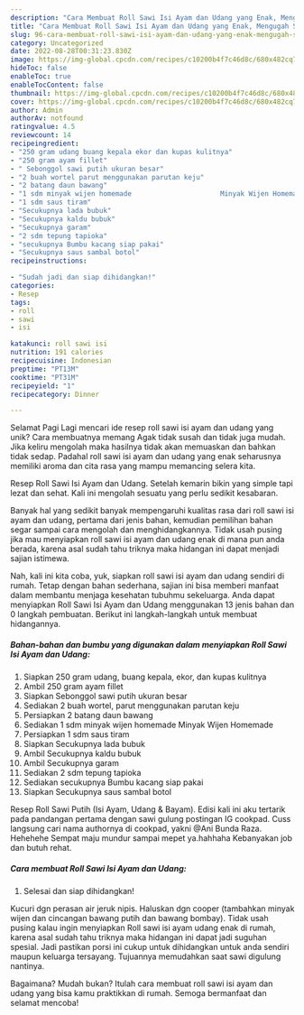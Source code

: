 ```yaml
---
description: "Cara Membuat Roll Sawi Isi Ayam dan Udang yang Enak, Mengugah Selera"
title: "Cara Membuat Roll Sawi Isi Ayam dan Udang yang Enak, Mengugah Selera"
slug: 96-cara-membuat-roll-sawi-isi-ayam-dan-udang-yang-enak-mengugah-selera
category: Uncategorized
date: 2022-08-28T00:31:23.830Z
image: https://img-global.cpcdn.com/recipes/c10200b4f7c46d8c/680x482cq70/roll-sawi-isi-ayam-dan-udang-foto-resep-utama.jpg
hideToc: false
enableToc: true
enableTocContent: false
thumbnail: https://img-global.cpcdn.com/recipes/c10200b4f7c46d8c/680x482cq70/roll-sawi-isi-ayam-dan-udang-foto-resep-utama.jpg
cover: https://img-global.cpcdn.com/recipes/c10200b4f7c46d8c/680x482cq70/roll-sawi-isi-ayam-dan-udang-foto-resep-utama.jpg
author: Admin
authorAv: notfound
ratingvalue: 4.5
reviewcount: 14
recipeingredient:
- "250 gram udang buang kepala ekor dan kupas kulitnya"
- "250 gram ayam fillet"
- " Sebonggol sawi putih ukuran besar"
- "2 buah wortel parut menggunakan parutan keju"
- "2 batang daun bawang"
- "1 sdm minyak wijen homemade                      Minyak Wijen Homemade"
- "1 sdm saus tiram"
- "Secukupnya lada bubuk"
- "Secukupnya kaldu bubuk"
- "Secukupnya garam"
- "2 sdm tepung tapioka"
- "secukupnya Bumbu kacang siap pakai"
- "Secukupnya saus sambal botol"
recipeinstructions:

- "Sudah jadi dan siap dihidangkan!"
categories:
- Resep
tags:
- roll
- sawi
- isi

katakunci: roll sawi isi 
nutrition: 191 calories
recipecuisine: Indonesian
preptime: "PT13M"
cooktime: "PT31M"
recipeyield: "1"
recipecategory: Dinner

---
```



Selamat Pagi Lagi mencari ide resep roll sawi isi ayam dan udang yang unik? Cara membuatnya memang Agak tidak susah dan tidak juga mudah. Jika keliru mengolah maka hasilnya tidak akan memuaskan dan bahkan tidak sedap. Padahal roll sawi isi ayam dan udang yang enak seharusnya memiliki aroma dan cita rasa yang mampu memancing selera kita.


Resep Roll Sawi Isi Ayam dan Udang. Setelah kemarin bikin yang simple tapi lezat dan sehat. Kali ini mengolah sesuatu yang perlu sedikit kesabaran.

Banyak hal yang sedikit banyak mempengaruhi kualitas rasa dari roll sawi isi ayam dan udang, pertama dari jenis bahan, kemudian pemilihan bahan segar sampai cara mengolah dan menghidangkannya. Tidak usah pusing jika mau menyiapkan roll sawi isi ayam dan udang enak di mana pun anda berada, karena asal sudah tahu triknya maka hidangan ini dapat menjadi sajian istimewa.


Nah, kali ini kita coba, yuk, siapkan roll sawi isi ayam dan udang sendiri di rumah. Tetap dengan bahan sederhana, sajian ini bisa memberi manfaat dalam membantu menjaga kesehatan tubuhmu sekeluarga. Anda dapat menyiapkan Roll Sawi Isi Ayam dan Udang menggunakan 13 jenis bahan dan 0 langkah pembuatan. Berikut ini langkah-langkah untuk membuat hidangannya.

<!--inarticleads1-->

##### Bahan-bahan dan bumbu yang digunakan dalam menyiapkan Roll Sawi Isi Ayam dan Udang:

1. Siapkan 250 gram udang, buang kepala, ekor, dan kupas kulitnya
1. Ambil 250 gram ayam fillet
1. Siapkan  Sebonggol sawi putih ukuran besar
1. Sediakan 2 buah wortel, parut menggunakan parutan keju
1. Persiapkan 2 batang daun bawang
1. Sediakan 1 sdm minyak wijen homemade                      Minyak Wijen Homemade
1. Persiapkan 1 sdm saus tiram
1. Siapkan Secukupnya lada bubuk
1. Ambil Secukupnya kaldu bubuk
1. Ambil Secukupnya garam
1. Sediakan 2 sdm tepung tapioka
1. Sediakan secukupnya Bumbu kacang siap pakai
1. Siapkan Secukupnya saus sambal botol


Resep Roll Sawi Putih (Isi Ayam, Udang &amp; Bayam). Edisi kali ini aku tertarik pada pandangan pertama dengan sawi gulung postingan IG cookpad. Cuss langsung cari nama authornya di cookpad, yakni @Ani Bunda Raza. Hehehehe Sempat maju mundur sampai mepet ya.hahhaha Kebanyakan job dan butuh rehat. 

<!--inarticleads2-->

##### Cara membuat Roll Sawi Isi Ayam dan Udang:


1. Selesai dan siap dihidangkan!

Kucuri dgn perasan air jeruk nipis. Haluskan dgn cooper (tambahkan minyak wijen dan cincangan bawang putih dan bawang bombay). Tidak usah pusing kalau ingin menyiapkan Roll sawi isi ayam udang enak di rumah, karena asal sudah tahu triknya maka hidangan ini dapat jadi suguhan spesial. Jadi pastikan porsi ini cukup untuk dihidangkan untuk anda sendiri maupun keluarga tersayang. Tujuannya memudahkan saat sawi digulung nantinya. 

Bagaimana? Mudah bukan? Itulah cara membuat roll sawi isi ayam dan udang yang bisa kamu praktikkan di rumah. Semoga bermanfaat dan selamat mencoba!
